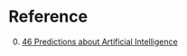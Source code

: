 # Reference

0. [46 Predictions about Artificial Intelligence](https://www.youtube.com/watch?v=cTCiS5ZldKM)

